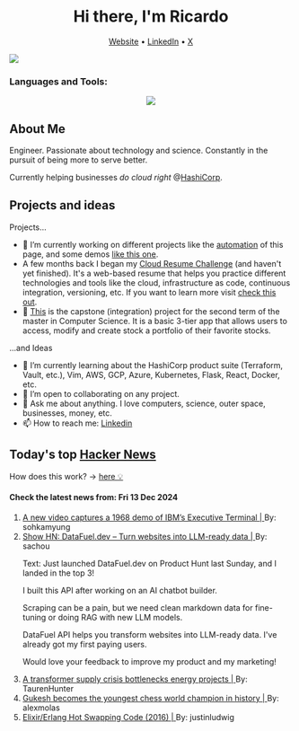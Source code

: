 
<!-- This is an HTML comment in your markdown file -->

<h1 align="center">Hi there, I'm Ricardo</h1>
<p align="center">
  <a href="ricardorompar.com">Website</a> •
  <a href="https://www.linkedin.com/in/ricardo-romero-paredes/">LinkedIn</a> •
  <a href="https://twitter.com/ricardorompar">X</a>
</p>
<img src="https://badges.pufler.dev/visits/{ricardorompar}/{ricardorompar}"/>

<h3 align="left">Languages and Tools:</h3>
<p align="center">
  <a href="https://skillicons.dev">
    <img src="https://skillicons.dev/icons?i=terraform,aws,gcp,azure,git,python,kubernetes,react,js,docker,ubuntu" />
  </a>
</p>

<h2>About Me</h2>
Engineer. Passionate about technology and science. Constantly in the pursuit of being more to serve better.

Currently helping businesses <i>do cloud right</i> @<a href="https://github.com/hashicorp">HashiCorp</a>.

<h2>Projects and ideas</h2>
Projects...
<ul>
  <li>🔭 I’m currently working on different projects like the <a href="https://github.com/ricardorompar/ricardorompar/blob/main/automate.py">automation</a> of this page, and some demos <a href="https://github.com/ricardorompar/boundary-ansible-demo">like this one</a>.
  </li>

  <li >A few months back I began my <a href="https://github.com/ricardorompar/cloudResumeChallenge">Cloud Resume Challenge</a> (and haven't yet finished). It's a web-based resume that helps you practice different technologies and tools like the cloud, infrastructure as code, continuous integration, versioning, etc. If you want to learn more visit <a href="https://cloudresumechallenge.dev/docs/the-challenge/aws/">check this out</a>.
  </li>

  <li>🔭 <a href="https://github.com/ricardorompar/capstoneT2">This</a> is the capstone (integration) project for the second term of the master in Computer Science. It is a basic 3-tier app that allows users to access, modify and create stock a portfolio of their favorite stocks.
  </li>
</ul>
...and Ideas
<ul>
  <li>🌱 I’m currently learning about the HashiCorp product suite (Terraform, Vault, etc.), Vim, AWS, GCP, Azure, Kubernetes, Flask, React, Docker, etc.
  </li>
  <li>👯 I’m open to collaborating on any project.</li>
  <li>💬 Ask me about anything. I love computers, science, outer space, businesses, money, etc.</li>
  <li>📫 How to reach me: <a href="https://www.linkedin.com/in/ricardo-romero-paredes/">Linkedin</a></li>
</ul>

<h2>Today's top <a href='https://news.ycombinator.com/'>Hacker News</a></h2>
How does this work? -> <a href='./AUTOMATIC.md'>here 💡</a>

<h4>Check the latest news from: Fri 13 Dec 2024</h4>
<ol>
<li>
    <a href=https://spectrum.ieee.org/ibm-demo>
        A new video captures a 1968 demo of IBM’s Executive Terminal |
    </a>
    By: sohkamyung
</li>

<li>
    <a href=https://www.datafuel.dev/>
        Show HN: DataFuel.dev – Turn websites into LLM-ready data |
    </a>
    By: sachou
</li>

<p>
Text: Just launched DataFuel.dev on Product Hunt last Sunday, and I landed in the top 3!<p>I built this API after working on an AI chatbot builder.<p>Scraping can be a pain, but we need clean markdown data for fine-tuning or doing RAG with new LLM models.<p>DataFuel API helps you transform websites into LLM-ready data. I&#x27;ve already got my first paying users.<p>Would love your feedback to improve my product and my marketing! </br>
</p>

<li>
    <a href=https://spectrum.ieee.org/transformer-shortage>
        A transformer supply crisis bottlenecks energy projects |
    </a>
    By: TaurenHunter
</li>

<li>
    <a href=https://lichess.org/@/Lichess/blog/wcc-2024-round-14-gukesh-becomes-the-youngest-world-champion-in-history/cDggdNZw>
        Gukesh becomes the youngest chess world champion in history |
    </a>
    By: alexmolas
</li>

<li>
    <a href=https://kennyballou.com/blog/2016/12/elixir-hot-swapping/index.html>
        Elixir/Erlang Hot Swapping Code (2016) |
    </a>
    By: justinludwig
</li>
</ol>